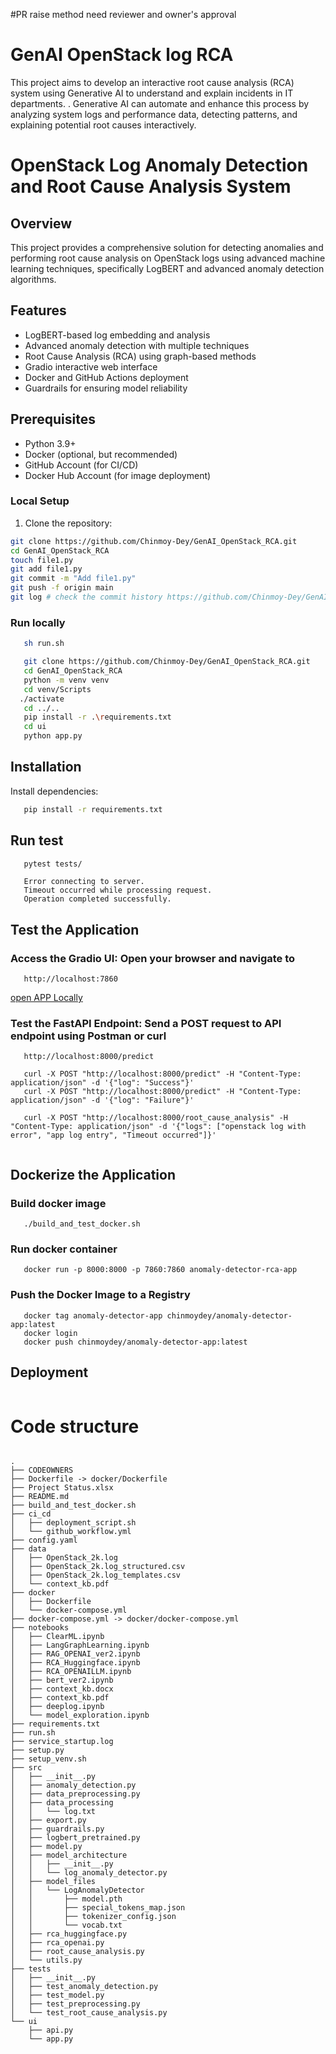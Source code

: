 #PR raise method
need reviewer and owner's approval

# GenAI OpenStack log RCA
This project aims to develop an interactive root cause analysis (RCA) system using Generative AI to understand and explain incidents in IT departments. . Generative AI can automate and enhance this process by analyzing system logs and performance data, detecting patterns, and explaining potential root causes interactively. 
# OpenStack Log Anomaly Detection and Root Cause Analysis System

## Overview
This project provides a comprehensive solution for detecting anomalies and performing root cause analysis on OpenStack logs using advanced machine learning techniques, specifically LogBERT and advanced anomaly detection algorithms.

## Features
- LogBERT-based log embedding and analysis
- Advanced anomaly detection with multiple techniques
- Root Cause Analysis (RCA) using graph-based methods
- Gradio interactive web interface
- Docker and GitHub Actions deployment
- Guardrails for ensuring model reliability

## Prerequisites
- Python 3.9+
- Docker (optional, but recommended)
- GitHub Account (for CI/CD)
- Docker Hub Account (for image deployment)

### Local Setup
1. Clone the repository:
```bash
git clone https://github.com/Chinmoy-Dey/GenAI_OpenStack_RCA.git
cd GenAI_OpenStack_RCA
touch file1.py
git add file1.py
git commit -m "Add file1.py"
git push -f origin main
git log # check the commit history https://github.com/Chinmoy-Dey/GenAI_OpenStack_RCA.git
```
### Run locally
```bash
   sh run.sh
```

```bash
   git clone https://github.com/Chinmoy-Dey/GenAI_OpenStack_RCA.git
   cd GenAI_OpenStack_RCA
   python -m venv venv
   cd venv/Scripts
  ./activate
   cd ../..
   pip install -r .\requirements.txt
   cd ui
   python app.py
```

## Installation
Install dependencies:
```bash
   pip install -r requirements.txt
```
## Run test
```bash
   pytest tests/
```

```
   Error connecting to server.
   Timeout occurred while processing request.
   Operation completed successfully.
```
## Test the Application
### Access the Gradio UI: Open your browser and navigate to 
```
   http://localhost:7860
```

[ open APP Locally ](http://localhost:7860)


### Test the FastAPI Endpoint: Send a POST request to API endpoint using Postman or curl 
```
   http://localhost:8000/predict

```

```
   curl -X POST "http://localhost:8000/predict" -H "Content-Type: application/json" -d '{"log": "Success"}'
   curl -X POST "http://localhost:8000/predict" -H "Content-Type: application/json" -d '{"log": "Failure"}'

   curl -X POST "http://localhost:8000/root_cause_analysis" -H "Content-Type: application/json" -d '{"logs": ["openstack log with error", "app log entry", "Timeout occurred"]}'


```
## Dockerize the Application
### Build docker image
```
   ./build_and_test_docker.sh
```
### Run docker container 
```
   docker run -p 8000:8000 -p 7860:7860 anomaly-detector-rca-app

```
### Push the Docker Image to a Registry
```
   docker tag anomaly-detector-app chinmoydey/anomaly-detector-app:latest
   docker login
   docker push chinmoydey/anomaly-detector-app:latest

```
## Deployment
```bash

```

# Code structure
```

.
├── CODEOWNERS
├── Dockerfile -> docker/Dockerfile
├── Project Status.xlsx
├── README.md
├── build_and_test_docker.sh
├── ci_cd
│   ├── deployment_script.sh
│   └── github_workflow.yml
├── config.yaml
├── data
│   ├── OpenStack_2k.log
│   ├── OpenStack_2k.log_structured.csv
│   ├── OpenStack_2k.log_templates.csv
│   └── context_kb.pdf
├── docker
│   ├── Dockerfile
│   └── docker-compose.yml
├── docker-compose.yml -> docker/docker-compose.yml
├── notebooks
│   ├── ClearML.ipynb
│   ├── LangGraphLearning.ipynb
│   ├── RAG_OPENAI_ver2.ipynb
│   ├── RCA_Huggingface.ipynb
│   ├── RCA_OPENAILLM.ipynb
│   ├── bert_ver2.ipynb
│   ├── context_kb.docx
│   ├── context_kb.pdf
│   ├── deeplog.ipynb
│   └── model_exploration.ipynb
├── requirements.txt
├── run.sh
├── service_startup.log
├── setup.py
├── setup_venv.sh
├── src
│   ├── __init__.py
│   ├── anomaly_detection.py
│   ├── data_preprocessing.py
│   ├── data_processing
│   │   └── log.txt
│   ├── export.py
│   ├── guardrails.py
│   ├── logbert_pretrained.py
│   ├── model.py
│   ├── model_architecture
│   │   ├── __init__.py
│   │   └── log_anomaly_detector.py
│   ├── model_files
│   │   └── LogAnomalyDetector
│   │       ├── model.pth
│   │       ├── special_tokens_map.json
│   │       ├── tokenizer_config.json
│   │       └── vocab.txt
│   ├── rca_huggingface.py
│   ├── rca_openai.py
│   ├── root_cause_analysis.py
│   └── utils.py
├── tests
│   ├── __init__.py
│   ├── test_anomaly_detection.py
│   ├── test_model.py
│   ├── test_preprocessing.py
│   └── test_root_cause_analysis.py
└── ui
    ├── api.py
    └── app.py

```

